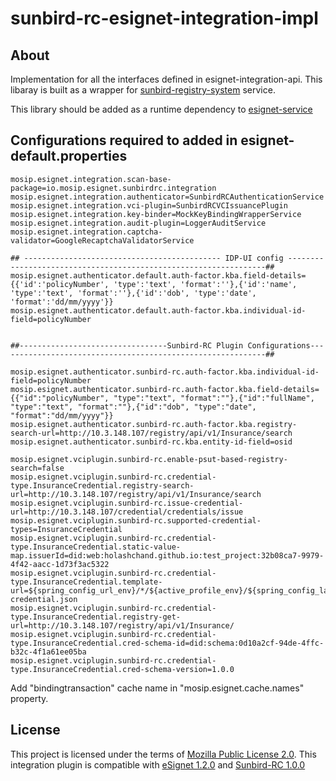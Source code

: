 # sunbird-rc-esignet-integration-impl

## About
Implementation for all the interfaces defined in esignet-integration-api. This libaray is built as a wrapper for [sunbird-registry-system](https://github.com/Sunbird-RC) service.

This library should be added as a runtime dependency to [esignet-service](https://github.com/mosip/esignet)

## Configurations required to added in esignet-default.properties

````
mosip.esignet.integration.scan-base-package=io.mosip.esignet.sunbirdrc.integration
mosip.esignet.integration.authenticator=SunbirdRCAuthenticationService
mosip.esignet.integration.vci-plugin=SunbirdRCVCIssuancePlugin
mosip.esignet.integration.key-binder=MockKeyBindingWrapperService
mosip.esignet.integration.audit-plugin=LoggerAuditService
mosip.esignet.integration.captcha-validator=GoogleRecaptchaValidatorService

## -------------------------------------------- IDP-UI config -----------------------------------------------------------------##
mosip.esignet.authenticator.default.auth-factor.kba.field-details={{'id':'policyNumber', 'type':'text', 'format':''},{'id':'name', 'type':'text', 'format':''},{'id':'dob', 'type':'date', 'format':'dd/mm/yyyy'}}
mosip.esignet.authenticator.default.auth-factor.kba.individual-id-field=policyNumber


##---------------------------------Sunbird-RC Plugin Configurations------------------------------------------------------------##

mosip.esignet.authenticator.sunbird-rc.auth-factor.kba.individual-id-field=policyNumber
mosip.esignet.authenticator.sunbird-rc.auth-factor.kba.field-details={{"id":"policyNumber", "type":"text", "format":""},{"id":"fullName", "type":"text", "format":""},{"id":"dob", "type":"date", "format":"dd/mm/yyyy"}}
mosip.esignet.authenticator.sunbird-rc.auth-factor.kba.registry-search-url=http://10.3.148.107/registry/api/v1/Insurance/search
mosip.esignet.authenticator.sunbird-rc.kba.entity-id-field=osid

mosip.esignet.vciplugin.sunbird-rc.enable-psut-based-registry-search=false
mosip.esignet.vciplugin.sunbird-rc.credential-type.InsuranceCredential.registry-search-url=http://10.3.148.107/registry/api/v1/Insurance/search
mosip.esignet.vciplugin.sunbird-rc.issue-credential-url=http://10.3.148.107/credential/credentials/issue
mosip.esignet.vciplugin.sunbird-rc.supported-credential-types=InsuranceCredential
mosip.esignet.vciplugin.sunbird-rc.credential-type.InsuranceCredential.static-value-map.issuerId=did:web:holashchand.github.io:test_project:32b08ca7-9979-4f42-aacc-1d73f3ac5322
mosip.esignet.vciplugin.sunbird-rc.credential-type.InsuranceCredential.template-url=${spring_config_url_env}/*/${active_profile_env}/${spring_config_label_env}/insurance-credential.json
mosip.esignet.vciplugin.sunbird-rc.credential-type.InsuranceCredential.registry-get-url=http://10.3.148.107/registry/api/v1/Insurance/
mosip.esignet.vciplugin.sunbird-rc.credential-type.InsuranceCredential.cred-schema-id=did:schema:0d10a2cf-94de-4ffc-b32c-4f1a61ee05ba
mosip.esignet.vciplugin.sunbird-rc.credential-type.InsuranceCredential.cred-schema-version=1.0.0
````


Add "bindingtransaction" cache name in "mosip.esignet.cache.names" property.

## License
This project is licensed under the terms of [Mozilla Public License 2.0](LICENSE).
This integration plugin is compatible with [eSignet 1.2.0](https://github.com/mosip/esignet/tree/v1.2.0) and [Sunbird-RC 1.0.0](https://github.com/Sunbird-RC/sunbird-rc-core/tree/v1.0.0)


